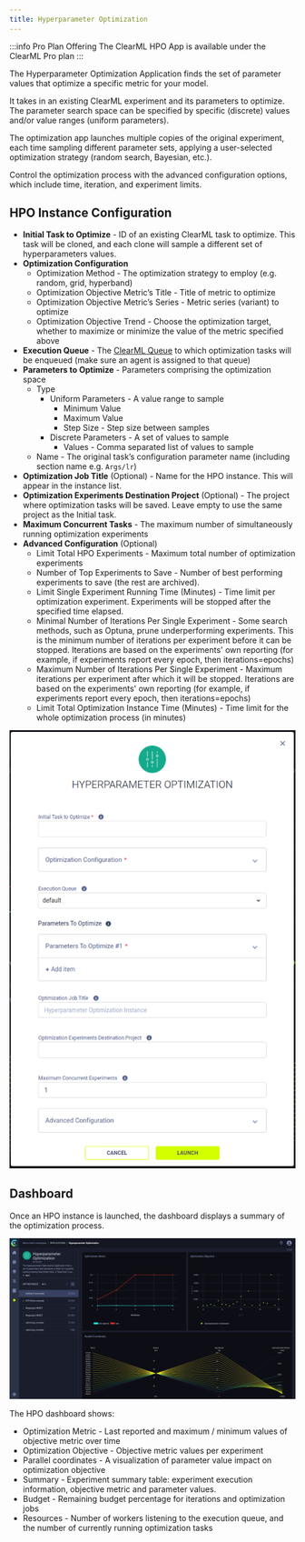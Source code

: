 ```yaml
---
title: Hyperparameter Optimization
---
```


:::info Pro Plan Offering
The ClearML HPO App is available under the ClearML Pro plan
:::

The Hyperparameter Optimization Application finds the set of parameter values that optimize a specific metric for your 
model.

It takes in an existing ClearML experiment and its parameters to optimize. The parameter search space can be specified
by specific (discrete) values and/or value ranges (uniform parameters). 

The optimization app launches multiple copies of the original experiment, each time sampling different parameter sets, 
applying a user-selected optimization strategy (random search, Bayesian, etc.). 

Control the optimization process with the advanced configuration options, which include time, iteration, and experiment 
limits.

## HPO Instance Configuration
* **Initial Task to Optimize** - ID of an existing ClearML task to optimize. This task will be cloned, and each clone will 
  sample a different set of hyperparameters values.
* **Optimization Configuration**
    * Optimization Method - The optimization strategy to employ (e.g. random, grid, hyperband)
    * Optimization Objective Metric’s Title - Title of metric to optimize
    * Optimization Objective Metric’s Series - Metric series (variant) to optimize
    * Optimization Objective Trend - Choose the optimization target, whether to maximize or minimize the value of the 
      metric specified above
* **Execution Queue** - The [ClearML Queue](../../fundamentals/agents_and_queues.md#what-is-a-queue) to which 
  optimization tasks will be enqueued (make sure an agent is assigned to that queue)
* **Parameters to Optimize** - Parameters comprising the optimization space
    * Type 
        * Uniform Parameters - A value range to sample
            * Minimum Value
            * Maximum Value
            * Step Size - Step size between samples
        * Discrete Parameters - A set of values to sample
            * Values - Comma separated list of values to sample
    * Name - The original task’s configuration parameter name (including section name e.g. `Args/lr`)
* **Optimization Job Title** (Optional) - Name for the HPO instance. This will appear in the instance list. 
* **Optimization Experiments Destination Project** (Optional) - The project where optimization tasks will be saved. 
  Leave empty to use the same project as the Initial task. 
* **Maximum Concurrent Tasks** - The maximum number of simultaneously running optimization experiments
* **Advanced Configuration** (Optional)
    * Limit Total HPO Experiments - Maximum total number of optimization experiments
    * Number of Top Experiments to Save - Number of best performing experiments to save (the rest are archived).
    * Limit Single Experiment Running Time (Minutes) - Time limit per optimization experiment. Experiments will be 
      stopped after the specified time elapsed.
    * Minimal Number of Iterations Per Single Experiment - Some search methods, such as Optuna, prune underperforming 
      experiments. This is the minimum number of iterations per experiment before it can be stopped. Iterations are 
      based on the experiments' own reporting (for example, if experiments report every epoch, then iterations=epochs)
    * Maximum Number of Iterations Per Single Experiment - Maximum iterations per experiment after which it will be 
      stopped. Iterations are based on the experiments' own reporting (for example, if experiments report every epoch, 
      then iterations=epochs)
    * Limit Total Optimization Instance Time (Minutes) - Time limit for the whole optimization process (in minutes)

![HPO app wizard](../../img/apps_hpo_wizard.png)
 
## Dashboard
Once an HPO instance is launched, the dashboard displays a summary of the optimization process.

![HPO dashboard](../../img/apps_hpo.png)

The HPO dashboard shows:
* Optimization Metric - Last reported and maximum / minimum values of objective metric over time
* Optimization Objective - Objective metric values per experiment
* Parallel coordinates - A visualization of parameter value impact on optimization objective
* Summary - Experiment summary table: experiment execution information, objective metric and parameter values.
* Budget - Remaining budget percentage for iterations and optimization jobs
* Resources - Number of workers listening to the execution queue, and the number of currently running optimization tasks
